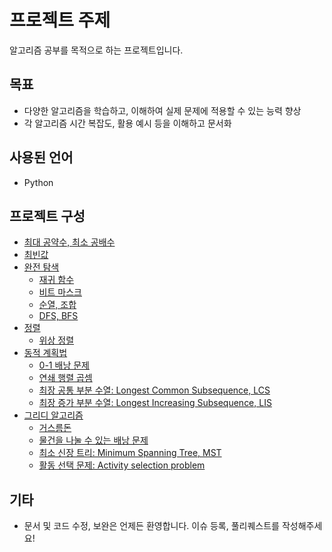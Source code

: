 # 프로젝트 주제

알고리즘 공부를 목적으로 하는 프로젝트입니다.

## 목표

- 다양한 알고리즘을 학습하고, 이해하여 실제 문제에 적용할 수 있는 능력 향상
- 각 알고리즘 시간 복잡도, 활용 예시 등을 이해하고 문서화

## 사용된 언어

- Python

## 프로젝트 구성

- [최대 공약수, 최소 공배수](https://github.com/haeseong123/algorithm/blob/main/gcd_lcm/gcd_lcm.md)
- [최빈값](https://github.com/haeseong123/algorithm/blob/main/mode/mode.md)
- [완전 탐색](https://github.com/haeseong123/algorithm/blob/main/brute_force/brute_force.md)
    - [재귀 함수](https://github.com/haeseong123/algorithm/blob/main/brute_force/recursive/recursive.md)
    - [비트 마스크](https://github.com/haeseong123/algorithm/blob/main/brute_force/bitmask/bitmask.md)
    - [순열, 조합](https://github.com/haeseong123/algorithm/blob/main/brute_force/perm_comb/perm_comb.md)
    - [DFS, BFS](https://github.com/haeseong123/algorithm/blob/main/brute_force/dfs_bfs/dfs_bfs.md)
- [정렬](https://github.com/haeseong123/algorithm/blob/main/sorting/sorting.md)
    - [위상 정렬](https://github.com/haeseong123/algorithm/blob/main/sorting/topological_sorting/topological_sorting.md)
- [동적 계획법](https://github.com/haeseong123/algorithm/blob/main/dp/dp.md)
    - [0-1 배낭 문제](https://github.com/haeseong123/algorithm/blob/main/dp/01_knapsack/01_knapsack.md)
    - [연쇄 행렬 곱셈](https://github.com/haeseong123/algorithm/blob/main/dp/chained_matrix_multiplication/chained_matrix_multiplication.md)
    - [최장 공통 부분 수열: Longest Common Subsequence, LCS](https://github.com/haeseong123/algorithm/blob/main/dp/lcs/lcs.md)
    - [최장 증가 부분 수열: Longest Increasing Subsequence, LIS](https://github.com/haeseong123/algorithm/blob/main/dp/lis/lis.md)
- [그리디 알고리즘](https://github.com/haeseong123/algorithm/blob/main/greedy/greedy.md)
    - [거스름돈](https://github.com/haeseong123/algorithm/blob/main/greedy/change_making/change_making.md)
    - [물건을 나눌 수 있는 배낭 문제](https://github.com/haeseong123/algorithm/blob/main/greedy/fractional_knapsack/fractional_knapsack.md)
    - [최소 신장 트리: Minimum Spanning Tree, MST](https://github.com/haeseong123/algorithm/blob/main/greedy/minimum_spanning_tree/minimum_spanning_tree.md)
    - [활동 선택 문제: Activity selection problem](https://github.com/haeseong123/algorithm/blob/main/greedy/activity_selection/activity_selection.md)

## 기타

- 문서 및 코드 수정, 보완은 언제든 환영합니다. 이슈 등록, 풀리퀘스트를 작성해주세요!